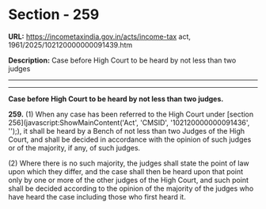 # Section - 259

**URL:** https://incometaxindia.gov.in/acts/income-tax act, 1961/2025/102120000000091439.htm

**Description:** Case before High Court to be heard by not less than two judges

---

****

**Case before High Court to be heard by not less than two judges.**

**259.** (1) When any case has been referred to the High Court under [section 256](javascript:ShowMainContent\('Act', 'CMSID', '102120000000091436', ''\);), it shall be heard by a Bench of not less than two Judges of the High Court, and shall be decided in accordance with the opinion of such judges or of the majority, if any, of such judges.

(2) Where there is no such majority, the judges shall state the point of law upon which they differ, and the case shall then be heard upon that point only by one or more of the other judges of the High Court, and such point shall be decided according to the opinion of the majority of the judges who have heard the case including those who first heard it.